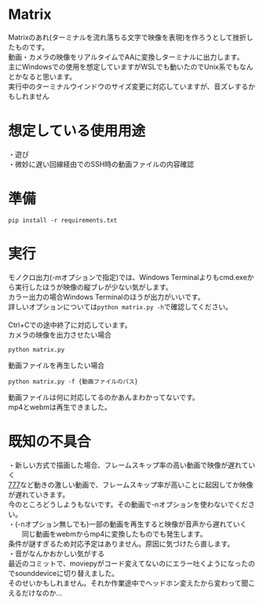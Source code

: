 # Matrix
Matrixのあれ(ターミナルを流れ落ちる文字で映像を表現)を作ろうとして挫折したものです。<br>
動画・カメラの映像をリアルタイムでAAに変換しターミナルに出力します。<br>
主にWindowsでの使用を想定していますがWSLでも動いたのでUnix系でもなんとかなると思います。<br>
実行中のターミナルウインドウのサイズ変更に対応していますが、音ズレするかもしれません
# 想定している使用用途
・遊び<br>
・微妙に遅い回線経由でのSSH時の動画ファイルの内容確認
# 準備
```
pip install -r requirements.txt
```
# 実行
モノクロ出力(-mオプションで指定)では、Windows Terminalよりもcmd.exeから実行したほうが映像の縦ブレが少ない気がします。<br>
カラー出力の場合Windows Terminalのほうが出力がいいです。<br>
詳しいオプションについては`python matrix.py -h`で確認してください。<br><br>
Ctrl+Cでの途中終了に対応しています。<br>
カメラの映像を出力させたい場合
```
python matrix.py
```
動画ファイルを再生したい場合
```
python matrix.py -f {動画ファイルのパス}
```
動画ファイルは何に対応してるのかあんまわかってないです。<br>
mp4とwebmは再生できました。
# 既知の不具合
・新しい方式で描画した場合、フレームスキップ率の高い動画で映像が遅れていく<br>
    [777](https://www.youtube.com/watch?v=xHuXXaXmStk)など動きの激しい動画で、フレームスキップ率が高いことに起因してか映像が遅れていきます。<br>
    今のところどうしようもないです。その動画で-nオプションを使わないでください。<br>
・(-nオプション無しでも)一部の動画を再生すると映像が音声から遅れていく<br>
　　同じ動画をwebmからmp4に変換したものでも発生します。<br>
    条件が謎すぎるため対応予定はありません。原因に気づけたら直します。<br>
・音がなんかおかしい気がする<br>
    最近のコミットで、moviepyがコード変えてないのにエラー吐くようになったのでsounddeviceに切り替えました。<br>
    そのせいかもしれません。それか作業途中でヘッドホン変えたから変わって聞こえるだけなのか...
